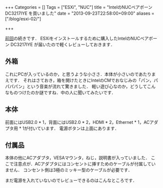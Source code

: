 +++
Categories = []
Tags = ["ESXi", "NUC"]
title = "IntelのNUCベアボーン DC3217IYE を買いました"
date = "2013-09-23T22:58:00+09:00"
aliases = ["/blog/esxi-02/"]

+++

[前回](http://uyorum.github.io/blog/2013/09/23/esxi-01/)の続きです．
ESXiをインストールするために購入したIntelのNUCベアボーン DC3217IYE が届いたので軽くレビューしておきます．

<!--more-->

## 外箱
これにPCが入っているのか，と思うような小ささ．本体が小さいのであたりまえです．
それはさておき，箱を開けたときにIntelのCMでおなじみの「パン，パパパパン」という音楽が流れて驚きました．
軽い遊び心なのか，どうしてこんなものつけたのか謎ですね．中の人に聞いてみたいです．

## 本体
前面にはUSB2.0 * 1，背面にはUSB2.0 * 2，HDMI * 2，Ethernet * 1，ACアダプタ用 * 1が付いています．
電源ボタンは上面にあります．

## 付属品
本体の他にACアダプタ，VESAマウンタ，ねじ，説明書が入っていました．
ここで注意点が．ACアダプタにはコンセントに挿すためのケーブルが付属していません．
コンセント側は3極のミッキー型のケーブルが必要です．

まだ電源を入れていないのでレビューできるのはこんなところです．
